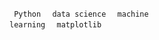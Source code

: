 <code> Python </code>
<code> data science </code>
<code> machine learning </code>
<code> matplotlib </code>

